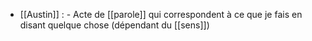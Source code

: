 - [[Austin]] :
        - Acte de [[parole]] qui correspondent à ce que je fais en disant quelque chose (dépendant du [[sens]])